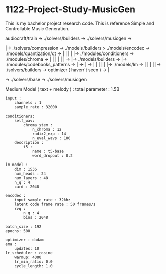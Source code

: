# 1122-Project-Study-MusicGen
This is my bachelor project research code. This is reference Simple and Controllable Music Generation.

audiocraft/train -> ./solvers/builders -> ./solvers/musicgen ->

   |-> ./solvers/compression -> ./models/builders > ./models/encodec -> ./models/quantization/qt -> |
   |                                                                                                |
   |                        |-> ./modules/conditioners -> ./modules/chroma  -> |                    |
   |                        |                                                  |                    |
-> |-> ./models/builders -> |-> ./modules/codebooks_patterns                -> |                 -> | ->
   |                        |                                                  |                    |
   |                        |-> ./models/lm                                 -> |                    |
   |                                                                                                |
   |-> ./solvers/builders -> optimizer ( haven't seen )                                          -> |

-> ./solvers/base -> ./solvers/musicgen

Medium Model ( text + melody ) :
    total parameter : 1.5B

    input :
        channels : 1
        sample_rate : 32000

    conditioners:
        self_wav:
            chroma_stem :
                n_chroma : 12
                radix2_exp : 14
                n_eval_wavs : 100
        description :
            t5 :
                name : t5-base
                word_dropout : 0.2

    lm model : 
        dim : 1536
        num_heads : 24
        num_layers : 48
        n_q : 4
        card : 2048

    encodec :
        input sample rate : 32khz
        latent code frame rate : 50 frames/s
        rvq :
            n_q : 4
            bins : 2048

    batch_size : 192
    epochs: 500

    optimizer : dadam
    ema : 
        updates: 10
    lr_scheduler : cosine
        warmup: 4000
        lr_min_ratio: 0.0
        cycle_length: 1.0